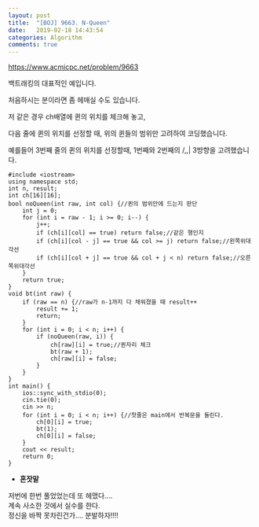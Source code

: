 ```yaml
---
layout: post
title:  "[BOJ] 9663. N-Queen"
date:   2019-02-18 14:43:54
categories: Algorithm
comments: true
---
```


https://www.acmicpc.net/problem/9663  

백트래킹의 대표적인 예입니다.  

처음하시는 분이라면 좀 헤매실 수도 있습니다.  

저 같은 경우 ch배열에 퀸의 위치를 체크해 놓고,  

다음 줄에 퀸의 위치를 선정할 때, 위의 퀸들의 범위만 고려하여 코딩했습니다.  

예를들어 3번째 줄의 퀸의 위치를 선정할때, 1번째와 2번째의 /,\,| 3방향을 고려했습니다.  



~~~
#include <iostream>
using namespace std;
int n, result;
int ch[16][16];
bool noQueen(int raw, int col) {//퀸의 범위안에 드는지 판단
    int j = 0;
    for (int i = raw - 1; i >= 0; i--) {
        j++;
        if (ch[i][col] == true) return false;//같은 행인지
        if (ch[i][col - j] == true && col >= j) return false;//왼쪽위대각선
        if (ch[i][col + j] == true && col + j < n) return false;//오른쪽위대각선
    }
    return true;
}
void bt(int raw) {
    if (raw == n) {//raw가 n-1까지 다 채워졌을 때 result++
        result += 1;
        return;
    }
    for (int i = 0; i < n; i++) {
        if (noQueen(raw, i)) {
            ch[raw][i] = true;//퀸자리 체크
            bt(raw + 1);
            ch[raw][i] = false;
        }
    }
}
int main() {
    ios::sync_with_stdio(0);
    cin.tie(0);
    cin >> n;
    for (int i = 0; i < n; i++) {//첫줄은 main에서 반복문을 돌린다.
        ch[0][i] = true;
        bt(1);
        ch[0][i] = false;
    }
    cout << result;
    return 0;
}
~~~

- **혼잣말**

저번에 한번 풀었었는데 또 헤맸다....  
계속 사소한 것에서 실수를 한다.  
정신을 바짝 못차린건가.... 분발하자!!!!
